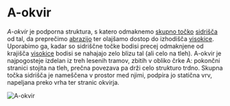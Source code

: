 # A-okvir

_A-okvir_ je podporna struktura, s katero odmaknemo [skupno točko](skupna-tocka) [sidrišča](sidrisce) od tal, da preprečimo [abrazijo](abrazija) ter olajšamo dostop do izhodišča [visokice](visokica). Uporabimo ga, kadar so sidriščne točke bodisi precej odmaknjene od krajišča [visokice](visokica) bodisi se nahajajo zelo blizu tal (ali celo na tleh). A-okvir je najpogosteje izdelan iz treh lesenih tramov, zbitih v obliko črke A: pokončni stranici stojita na tleh, prečna povezava pa drži celo strukturo trdno. Skupna točka sidrišča je nameščena v prostor med njimi, podpira jo statična vrv, napeljana preko vrha ter stranic okvirja.

![A-okvir](images/aokvir.jpg)
